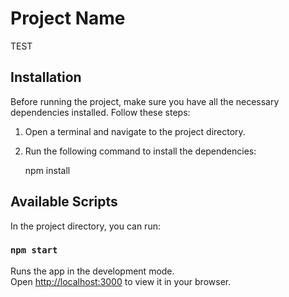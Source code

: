 # Project Name

TEST

## Installation

Before running the project, make sure you have all the necessary dependencies installed. Follow these steps:

1. Open a terminal and navigate to the project directory.
2. Run the following command to install the dependencies:

  
   npm install
## Available Scripts

In the project directory, you can run:

### `npm start`

Runs the app in the development mode.\
Open [http://localhost:3000](http://localhost:3000) to view it in your browser.